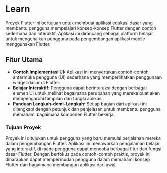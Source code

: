 # Learn

Proyek Flutter ini bertujuan untuk membuat aplikasi edukasi dasar yang membantu pengguna mempelajari konsep-konsep Flutter dengan contoh sederhana dan interaktif. Aplikasi ini dirancang sebagai platform belajar untuk mengenalkan pengguna pada pengembangan aplikasi mobile menggunakan Flutter.

## Fitur Utama
- **Contoh Implementasi UI:** Aplikasi ini menyertakan contoh-contoh antarmuka pengguna (UI) sederhana yang memperlihatkan penggunaan widget dasar di Flutter.
- **Belajar Interaktif:** Pengguna dapat berinteraksi dengan berbagai elemen UI untuk melihat bagaimana perubahan yang mereka buat akan mempengaruhi tampilan dan fungsi aplikasi.
- **Panduan Langkah-demi-Langkah:** Setiap bagian dari aplikasi ini dilengkapi dengan petunjuk dan penjelasan untuk membantu pengguna memahami bagaimana komponen Flutter bekerja.

### Tujuan Proyek
Proyek ini ditujukan untuk pengguna yang baru memulai perjalanan mereka dalam pengembangan Flutter. Aplikasi ini menawarkan pengalaman belajar yang interaktif, di mana pengguna dapat mencoba berbagai fitur dan fungsi dasar Flutter. Dengan berfokus pada contoh-contoh praktis, proyek ini diharapkan dapat mempermudah pengguna dalam memahami konsep Flutter dan bagaimana membangun aplikasi dari awal.
